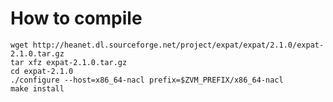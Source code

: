 # How to compile

    wget http://heanet.dl.sourceforge.net/project/expat/expat/2.1.0/expat-2.1.0.tar.gz
    tar xfz expat-2.1.0.tar.gz
    cd expat-2.1.0
    ./configure --host=x86_64-nacl prefix=$ZVM_PREFIX/x86_64-nacl
    make install